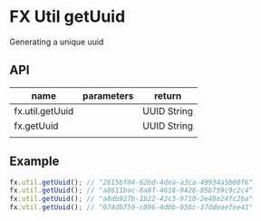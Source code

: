 # FX Util getUuid
Generating a unique uuid

## API
| name | parameters | return 
| - | - | - | 
| fx.util.getUuid |  | UUID String | 
| fx.getUuid |  | UUID String | 
| | | |

## Example
``` js
fx.util.getUuid(); // "2815bf04-62bd-4dea-a3ca-49934a5b00f6"
fx.util.getUuid(); // "a8611bac-8a8f-4618-9426-85b759c9c2c4"
fx.util.getUuid(); // "a8db927b-1b22-42c3-9710-2e48e24fc2ba"
fx.util.getUuid(); // "074db759-c896-4d0b-958c-37ddeaefee41"
```